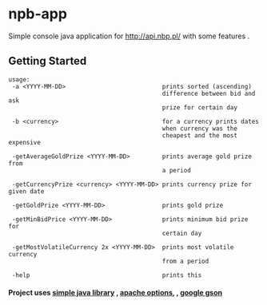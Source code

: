 # npb-app

Simple console java application for http://api.nbp.pl/ with some features
. 

## Getting Started

``` 
usage:
 -a <YYYY-MM-DD>                           prints sorted (ascending)
                                           difference between bid and ask
                                           prize for certain day
                                           
 -b <currency>                             for a currency prints dates
                                           when currency was the
                                           cheapest and the most expensive
                                           
 -getAverageGoldPrize <YYYY-MM-DD>         prints average gold prize from
                                           a period
                                           
 -getCurrencyPrize <currency> <YYYY-MM-DD> prints currency prize for given date
                                            
 -getGoldPrize <YYYY-MM-DD>                prints gold prize
 
 -getMinBidPrice <YYYY-MM-DD>              prints minimum bid prize for
                                           certain day
                                           
 -getMostVolatileCurrency 2x <YYYY-MM-DD>  prints most volatile currency
                                           from a period 
                                           
 -help                                     prints this
```

#### Project uses [simple java library](https://github.com/radekoziol/java-date-library) , [apache options](http://commons.apache.org/proper/commons-cli/javadocs/api-release/org/apache/commons/cli/Options.html), , [google gson](https://sites.google.com/site/gson/)


